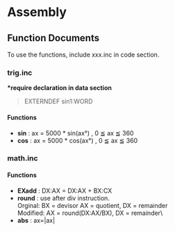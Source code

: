 # Assembly

## Function Documents

To use the functions, include xxx.inc in code section.

### trig.inc

**\*require declaration in data section**

> EXTERNDEF sin1:WORD

#### Functions

- **sin** : ax = 5000 \* sin(ax°) , 0 ≦ ax ≦ 360
- **cos** : ax = 5000 \* cos(ax°) , 0 ≦ ax ≦ 360

### math.inc

#### Functions

- **EXadd** : DX:AX = DX:AX + BX:CX
- **round** : use after div instruction. \
  Orginal: BX = devisor AX = quotient, DX = remainder\
  Modified: AX = round(DX:AX/BX), DX = remainder\
- **abs** : ax=|ax|
